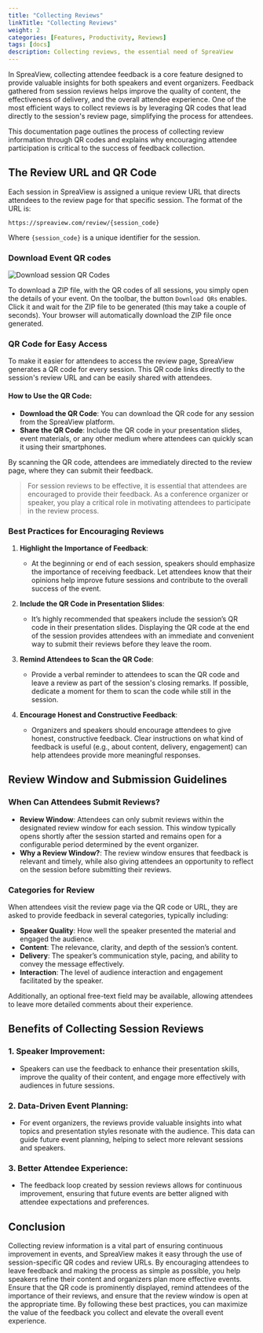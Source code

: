 ```yaml
---
title: "Collecting Reviews"
linkTitle: "Collecting Reviews"
weight: 2
categories: [Features, Productivity, Reviews]
tags: [docs]
description: Collecting reviews, the essential need of SpreaView
---
```


In SpreaView, collecting attendee feedback is a core feature designed to provide valuable insights for both speakers and event organizers. Feedback gathered from session reviews helps improve the quality of content, the effectiveness of delivery, and the overall attendee experience. One of the most efficient ways to collect reviews is by leveraging QR codes that lead directly to the session's review page, simplifying the process for attendees.

This documentation page outlines the process of collecting review information through QR codes and explains why encouraging attendee participation is critical to the success of feedback collection.

## The Review URL and QR Code

Each session in SpreaView is assigned a unique review URL that directs attendees to the review page for that specific session. The format of the URL is:

```
https://spreaview.com/review/{session_code}
```

Where `{session_code}` is a unique identifier for the session.

### Download Event QR codes

![Download session QR Codes](/images/spreaview-events-details-download-qr.jpg)

To download a ZIP file, with the QR codes of all sessions, you simply open the details of your event. On the toolbar, the button `Download QRs` enables. Click it and wait for the ZIP file to be generated (this may take a couple of seconds). Your browser will automatically download the ZIP file once generated.

### QR Code for Easy Access

To make it easier for attendees to access the review page, SpreaView generates a QR code for every session. This QR code links directly to the session's review URL and can be easily shared with attendees.

#### How to Use the QR Code:

- **Download the QR Code**: You can download the QR code for any session from the SpreaView platform.
- **Share the QR Code**: Include the QR code in your presentation slides, event materials, or any other medium where attendees can quickly scan it using their smartphones.

By scanning the QR code, attendees are immediately directed to the review page, where they can submit their feedback.

> For session reviews to be effective, it is essential that attendees are encouraged to provide their feedback. As a conference organizer or speaker, you play a critical role in motivating attendees to participate in the review process.

### Best Practices for Encouraging Reviews

1. **Highlight the Importance of Feedback**:
   - At the beginning or end of each session, speakers should emphasize the importance of receiving feedback. Let attendees know that their opinions help improve future sessions and contribute to the overall success of the event.
2. **Include the QR Code in Presentation Slides**:

   - It’s highly recommended that speakers include the session’s QR code in their presentation slides. Displaying the QR code at the end of the session provides attendees with an immediate and convenient way to submit their reviews before they leave the room.

3. **Remind Attendees to Scan the QR Code**:

   - Provide a verbal reminder to attendees to scan the QR code and leave a review as part of the session's closing remarks. If possible, dedicate a moment for them to scan the code while still in the session.

4. **Encourage Honest and Constructive Feedback**:
   - Organizers and speakers should encourage attendees to give honest, constructive feedback. Clear instructions on what kind of feedback is useful (e.g., about content, delivery, engagement) can help attendees provide more meaningful responses.

## Review Window and Submission Guidelines

### When Can Attendees Submit Reviews?

- **Review Window**: Attendees can only submit reviews within the designated review window for each session. This window typically opens shortly after the session started and remains open for a configurable period determined by the event organizer.
- **Why a Review Window?**: The review window ensures that feedback is relevant and timely, while also giving attendees an opportunity to reflect on the session before submitting their reviews.

### Categories for Review

When attendees visit the review page via the QR code or URL, they are asked to provide feedback in several categories, typically including:

- **Speaker Quality**: How well the speaker presented the material and engaged the audience.
- **Content**: The relevance, clarity, and depth of the session’s content.
- **Delivery**: The speaker’s communication style, pacing, and ability to convey the message effectively.
- **Interaction**: The level of audience interaction and engagement facilitated by the speaker.

Additionally, an optional free-text field may be available, allowing attendees to leave more detailed comments about their experience.

## Benefits of Collecting Session Reviews

### 1. **Speaker Improvement**:

- Speakers can use the feedback to enhance their presentation skills, improve the quality of their content, and engage more effectively with audiences in future sessions.

### 2. **Data-Driven Event Planning**:

- For event organizers, the reviews provide valuable insights into what topics and presentation styles resonate with the audience. This data can guide future event planning, helping to select more relevant sessions and speakers.

### 3. **Better Attendee Experience**:

- The feedback loop created by session reviews allows for continuous improvement, ensuring that future events are better aligned with attendee expectations and preferences.

## Conclusion

Collecting review information is a vital part of ensuring continuous improvement in events, and SpreaView makes it easy through the use of session-specific QR codes and review URLs. By encouraging attendees to leave feedback and making the process as simple as possible, you help speakers refine their content and organizers plan more effective events. Ensure that the QR code is prominently displayed, remind attendees of the importance of their reviews, and ensure that the review window is open at the appropriate time. By following these best practices, you can maximize the value of the feedback you collect and elevate the overall event experience.
